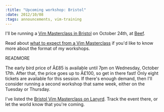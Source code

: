 ```yaml
--- 
:title: "Upcoming workshop: Bristol"
:date: 2012/10/08
:tags: announcements, vim-training
---
```


I'll be running a [Vim Masterclass in Bristol][workshops] on October 24th, at [Beef][].

Read about [what to expect from a Vim Masterclass][expect] if you'd like to know more about the format of my workshops.

[workshops]: http://bristol-vimcasts-eve.eventbrite.com/
[expect]: http://vimcasts.org/blog/2012/02/what-to-expect-from-a-vimcasts-workshop/
[Beef]: http://wearebeef.co.uk/


READMORE

The early bird price of Â£85 is available until 7pm on Wednesday, October 17th. After that, the price goes up to Â£100, so get in there fast! Only eight tickets are available for this session. If there's enough demand, then I'll consider running a second workshop that same week, either on the Tuesday or Thursday.

I've listed the [Bristol Vim Masterclass on Lanyrd][l]. Track the event there, or let the world know that you're coming.

[l]: http://lanyrd.com/2012/bristol-vimcasts-workshop-1/

